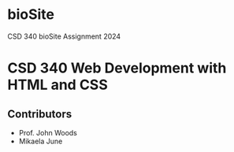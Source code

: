 # bioSite
CSD 340 bioSite Assignment 2024
# CSD 340 Web Development with HTML and CSS
## Contributors
* Prof. John Woods
* Mikaela June
